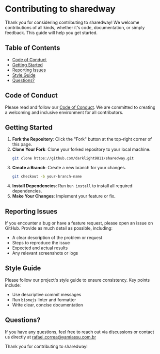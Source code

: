 # Contributing to sharedway

Thank you for considering contributing to sharedway! We welcome contributions of all kinds, whether it's code, documentation, or simply feedback. This guide will help you get started.

## Table of Contents

- [Code of Conduct](#code-of-conduct)
- [Getting Started](#getting-started)
- [Reporting Issues](#reporting-issues)
- [Style Guide](#style-guide)
- [Questions?](#questions)

## Code of Conduct

Please read and follow our [Code of Conduct](CODE_OF_CONDUCT.md). We are committed to creating a welcoming and inclusive environment for all contributors.

## Getting Started

1. **Fork the Repository**: Click the "Fork" button at the top-right corner of this page.
2. **Clone Your Fork**: Clone your forked repository to your local machine.
   ```bash
   git clone https://github.com/darklight9811/sharedway.git
   ```
3. **Create a Branch**: Create a new branch for your changes.
   ```bash
   git checkout -b your-branch-name
   ```
4. **Install Dependencies**: Run `bun install` to install all required dependencies.
5. **Make Your Changes**: Implement your feature or fix.

## Reporting Issues
If you encounter a bug or have a feature request, please open an issue on GitHub. Provide as much detail as possible, including:
- A clear description of the problem or request
- Steps to reproduce the issue
- Expected and actual results
- Any relevant screenshots or logs

## Style Guide

Please follow our project's style guide to ensure consistency. Key points include:

- Use descriptive commit messages
- Run `biomejs` linter and formatter
- Write clear, concise documentation

## Questions?

If you have any questions, feel free to reach out via discussions or contact us directly at rafael.correa@yamiassu.com.br

Thank you for contributing to sharedway!